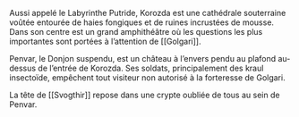 Aussi appelé le Labyrinthe Putride, Korozda est une cathédrale souterraine voûtée entourée de haies fongiques et de ruines incrustées de mousse. Dans son centre est un grand amphithéâtre où les questions les plus importantes sont portées à l’attention de [[Golgari]]. 

Penvar, le Donjon suspendu, est un château à l’envers pendu au plafond au-dessus de l’entrée de Korozda. Ses soldats, principalement des kraul insectoïde, empêchent tout visiteur non autorisé à la forteresse de Golgari. 

La tête de [[Svogthir]] repose dans une crypte oubliée de tous au sein de Penvar.

